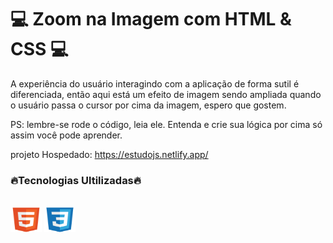 # 💻 Zoom na Imagem com HTML & CSS 💻

A experiência do usuário interagindo com a aplicação de forma sutil é diferenciada, então aqui está um efeito de imagem sendo ampliada quando o usuário passa o cursor por cima da imagem, espero que gostem.

PS: lembre-se rode o código, leia ele. Entenda e crie sua lógica por cima só assim você pode aprender.

projeto Hospedado: https://estudojs.netlify.app/


 <h3>🔥Tecnologias Ultilizadas🔥</h3>
  
 <div style="display: inline_block"><br>
  <img align="center" alt="Rafa-HTML" height="40" width="50" src="https://raw.githubusercontent.com/devicons/devicon/master/icons/html5/html5-original.svg">
  <img align="center" alt="Rafa-CSS" height="40" width="50" src="https://raw.githubusercontent.com/devicons/devicon/master/icons/css3/css3-original.svg">
   
